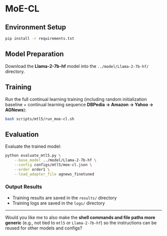 
# MoE-CL

## Environment Setup

```bash
pip install -r requirements.txt
```

## Model Preparation

Download the **Llama-2-7b-hf** model into the `../model/Llama-2-7b-hf/` directory.

## Training

Run the full continual learning training (including random initialization baseline + continual learning sequence **DBPedia → Amazon → Yahoo → AGNews**):

```bash
bash scripts/mtl5/run_moe-cl.sh
```

## Evaluation

Evaluate the trained model:

```bash
python evaluate_mtl5.py \
    --base_model ../model/Llama-2-7b-hf \
    --config configs/mtl5/moe-cl.json \
    --order order1 \
    --load_adapter_file agnews_finetuned
```

### Output Results

* Training results are saved in the `results/` directory
* Training logs are saved in the `logs/` directory

---

Would you like me to also make the **shell commands and file paths more generic** (e.g., not tied to `mtl5` or `Llama-2-7b-hf`) so the instructions can be reused for other models and configs?
